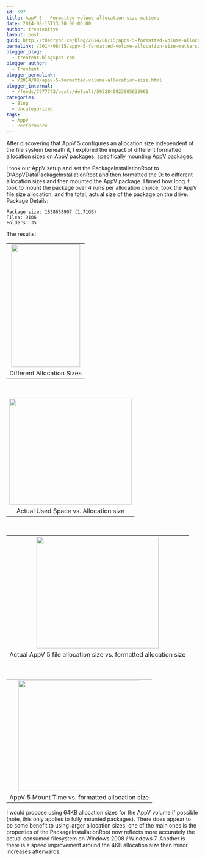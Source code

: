```yaml
---
id: 597
title: AppV 5 - Formatted volume allocation size matters
date: 2014-08-15T13:20:00-06:00
author: trententtye
layout: post
guid: http://theorypc.ca/blog/2014/08/15/appv-5-formatted-volume-allocation-size-matters/
permalink: /2014/08/15/appv-5-formatted-volume-allocation-size-matters/
blogger_blog:
  - trentent.blogspot.com
blogger_author:
  - Trentent
blogger_permalink:
  - /2014/08/appv-5-formatted-volume-allocation-size.html
blogger_internal:
  - /feeds/7977773/posts/default/5952840923905635961
categories:
  - Blog
  - Uncategorized
tags:
  - AppV
  - Performance
---
```

After discovering that AppV 5 configures an allocation size independent of the file system beneath it, I explored the impact of different formatted allocation sizes on AppV packages; specifically mounting AppV packages.

I took our AppV setup and set the PackageInstallationRoot to D:AppVDataPackageInstallationRoot and then formatted the D: to different allocation sizes and then mounted the AppV package.  I timed how long it took to mount the package over 4 runs per allocation choice, took the AppV file size allocation, and the total, actual size of the package on the drive.  Package Details:


```plaintext
Package size: 1838658907 (1.71GB)
Files: 9106
Folders: 35
```


The results:

<table style="margin-left: auto; margin-right: auto; text-align: center;" cellspacing="0" cellpadding="0" align="center">
  <tr>
    <td style="text-align: center;">
      <a style="margin-left: auto; margin-right: auto; text-align: center;" href="http://1.bp.blogspot.com/-hnk9_X6PvlQ/U-5a86qbJ_I/AAAAAAAAAfw/YXoro_rkRN0/s1600/Screen%2BShot%2B2014-08-15%2Bat%2B1.07.37%2BPM.png"><img src="http://1.bp.blogspot.com/-hnk9_X6PvlQ/U-5a86qbJ_I/AAAAAAAAAfw/YXoro_rkRN0/s1600/Screen%2BShot%2B2014-08-15%2Bat%2B1.07.37%2BPM.png" width="180" height="320" border="0" /></a>
    </td>
  </tr>
  
  <tr>
    <td style="text-align: center;">
      Different Allocation Sizes
    </td>
  </tr>
</table>

&nbsp;

<table style="margin-left: auto; margin-right: auto; text-align: center;" cellspacing="0" cellpadding="0" align="center">
  <tr>
    <td style="text-align: center;">
      <a style="margin-left: auto; margin-right: auto;" href="http://3.bp.blogspot.com/-DfA0eXq8Zdo/U-5a25U8oBI/AAAAAAAAAfY/EoRKdyzVhio/s1600/Screen%2BShot%2B2014-08-15%2Bat%2B12.50.58%2BPM.png"><img src="http://3.bp.blogspot.com/-DfA0eXq8Zdo/U-5a25U8oBI/AAAAAAAAAfY/EoRKdyzVhio/s1600/Screen%2BShot%2B2014-08-15%2Bat%2B12.50.58%2BPM.png" width="320" height="277" border="0" /></a>
    </td>
  </tr>
  
  <tr>
    <td style="text-align: center;">
      Actual Used Space vs. Allocation size
    </td>
  </tr>
</table>

&nbsp;

<table style="margin-left: auto; margin-right: auto; text-align: center;" cellspacing="0" cellpadding="0" align="center">
  <tr>
    <td style="text-align: center;">
      <a style="margin-left: auto; margin-right: auto;" href="http://2.bp.blogspot.com/-r5tgJPpbhOg/U-5a5QZ-BiI/AAAAAAAAAfk/bOJBSRGzcMk/s1600/Screen%2BShot%2B2014-08-15%2Bat%2B12.53.00%2BPM.png"><img src="http://2.bp.blogspot.com/-r5tgJPpbhOg/U-5a5QZ-BiI/AAAAAAAAAfk/bOJBSRGzcMk/s1600/Screen%2BShot%2B2014-08-15%2Bat%2B12.53.00%2BPM.png" width="320" height="292" border="0" /></a>
    </td>
  </tr>
  
  <tr>
    <td style="text-align: center;">
      Actual AppV 5 file allocation size vs. formatted allocation size
    </td>
  </tr>
</table>

&nbsp;

<table style="margin-left: auto; margin-right: auto; text-align: center;" cellspacing="0" cellpadding="0" align="center">
  <tr>
    <td style="text-align: center;">
      <a style="margin-left: auto; margin-right: auto;" href="http://1.bp.blogspot.com/-MEFxng35c5w/U-5a5U6mPbI/AAAAAAAAAfg/Rn9vqd72B9w/s1600/Screen%2BShot%2B2014-08-15%2Bat%2B12.55.09%2BPM.png"><img src="http://1.bp.blogspot.com/-MEFxng35c5w/U-5a5U6mPbI/AAAAAAAAAfg/Rn9vqd72B9w/s1600/Screen%2BShot%2B2014-08-15%2Bat%2B12.55.09%2BPM.png" width="320" height="290" border="0" /></a>
    </td>
  </tr>
  
  <tr>
    <td style="text-align: center;">
      AppV 5 Mount Time vs. formatted allocation size
    </td>
  </tr>
</table>

I would propose using 64KB allocation sizes for the AppV volume if possible (note, this only applies to fully mounted packages).  There does appear to be some benefit to using larger allocation sizes, one of the main ones is the properties of the PackageInstallationRoot now reflects more accurately the actual consumed filesystem on Windows 2008 / Windows 7.  Another is there is a speed improvement around the 4KB allocation size then minor increases afterwards.

<!-- AddThis Advanced Settings generic via filter on the_content -->

<!-- AddThis Share Buttons generic via filter on the_content -->